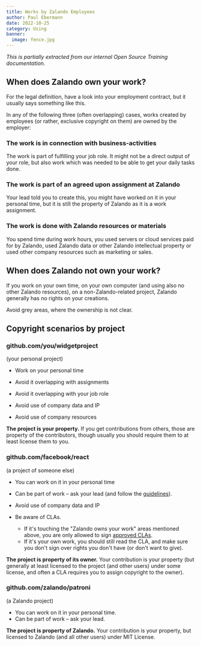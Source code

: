 ```yaml
---
title: Works by Zalando Employees
author: Paul Ebermann
date: 2022-10-25
category: Using
banner:
  image: fence.jpg
---
```


_This is partially extracted from our internal Open Source Training documentation._


## When does Zalando own your work?

For the legal definition, have a look into your employment contract, but it usually says something like this.

In any of the following three (often overlapping) cases, works created by employees (or rather, exclusive copyright on them) are owned by the employer:

### The work is in connection with business-activities

The work is part of fulfilling your job role. It might not be a direct output of your role, but also work which was needed to be able to get your daily tasks done.

### The work is part of an agreed upon assignment at Zalando

Your lead told you to create this, you might have worked on it in your personal time, but it is still the property of Zalando as it is a work assignment.

### The work is done with Zalando resources or materials

You spend time during work hours, you used servers or cloud services paid for by Zalando, used Zalando data or other Zalando intellectual property or used other company resources such as marketing or sales.

## When does Zalando not own your work?

If you work on your own time, on your own computer (and using also no other Zalando resources), on a non-Zalando-related project, Zalando generally has no rights on your creations.

Avoid grey areas, where the ownership is not clear.

## Copyright scenarios by project

###  github.com/you/widgetproject

(your personal project)

* Work on your personal time

* Avoid it overlapping with assignments
* Avoid it overlapping with your job role
* Avoid use of company data and IP
* Avoid use of company resources

**The project is your property.**
If you get contributions from others, those are property of the contributors, though usually you should require them to at least license them to you.

### github.com/facebook/react

(a project of someone else)

* You can work on it in your personal time
* Can be part of work – ask your lead (and follow the [guidelines](contributing.md)).

* Avoid use of company data and IP
* Be aware of CLAs.
    * If it's touching the "Zalando owns your work" areas mentioned above, you are only allowed to sign [approved CLAs](employee-copyright.md#allowlisted-clas).
    * If it's your own work, you should still read the CLA, and make sure you don't sign over rights you don't have (or don't want to give).


**The project is property of its owner.**
Your contribution is your property (but generally at least licensed to the project (and other users) under some license, and often a CLA requires you to assign copyright to the owner).

### github.com/zalando/patroni

(a Zalando project)

* You can work on it in your personal time.
* Can be part of work – ask your lead.

**The project is property of Zalando.**
Your contribution is your property, but licensed to Zalando (and all other users) under MIT License.